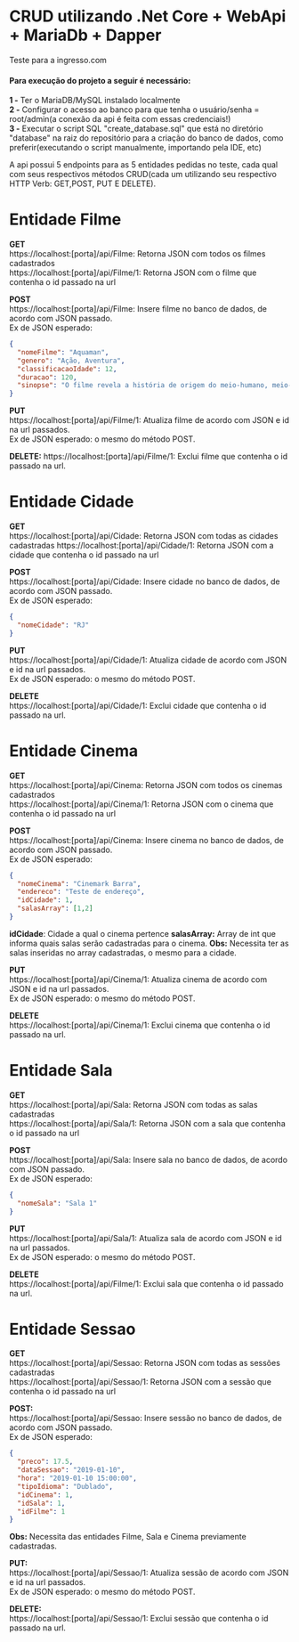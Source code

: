 # CRUD utilizando .Net Core + WebApi + MariaDb + Dapper
Teste para a ingresso.com

#### Para execução do projeto a seguir é necessário:    

**1 -** Ter o MariaDB/MySQL instalado localmente  
**2 -** Configurar o acesso ao banco para que tenha o usuário/senha = root/admin(a conexão da api é feita com essas credenciais!)  
**3 -** Executar o script SQL "create_database.sql" que está no diretório "database" na raiz do repositório para a criação do banco de dados, como preferir(executando o script manualmente, importando pela IDE, etc)    

A api possui 5 endpoints para as 5 entidades pedidas no teste, cada qual com seus respectivos métodos CRUD(cada um utilizando seu respectivo HTTP Verb: GET,POST, PUT E DELETE).

# Entidade Filme
**GET**  
https://localhost:[porta]/api/Filme: Retorna JSON com todos os filmes cadastrados  
https://localhost:[porta]/api/Filme/1: Retorna JSON com o filme que contenha o id passado na url    

**POST**  
https://localhost:[porta]/api/Filme: Insere filme no banco de dados, de acordo com JSON passado.  
Ex de JSON esperado:    

```json
{  
  "nomeFilme": "Aquaman",  
  "genero": "Ação, Aventura",  
  "classificacaoIdade": 12,  
  "duracao": 120,  
  "sinopse": "O filme revela a história de origem do meio-humano, meio-Atlante Arthur Curry, levando-o na jornada de sua vida — uma jornada que vai forçá-lo a não só encarar sua verdadeira identidade, mas também a descobrir se ele tem o que é necessário para ser… um rei." 
}
```  

**PUT**  
https://localhost:[porta]/api/Filme/1: Atualiza filme de acordo com JSON e id na url passados.  
Ex de JSON esperado: o mesmo do método POST.  

**DELETE:** 
https://localhost:[porta]/api/Filme/1: Exclui filme que contenha o id passado na url.  

# Entidade Cidade
**GET**  
https://localhost:[porta]/api/Cidade: Retorna JSON com todas as cidades cadastradas 
https://localhost:[porta]/api/Cidade/1: Retorna JSON com a cidade que contenha o id passado na url    

**POST**  
https://localhost:[porta]/api/Cidade: Insere cidade no banco de dados, de acordo com JSON passado.  
Ex de JSON esperado:    

```json
{  
  "nomeCidade": "RJ"  
}
```

**PUT**  
https://localhost:[porta]/api/Cidade/1: Atualiza cidade de acordo com JSON e id na url passados.  
Ex de JSON esperado: o mesmo do método POST.  

**DELETE**  
https://localhost:[porta]/api/Cidade/1: Exclui cidade que contenha o id passado na url.  

# Entidade Cinema
**GET**  
https://localhost:[porta]/api/Cinema: Retorna JSON com todos os cinemas cadastrados  
https://localhost:[porta]/api/Cinema/1: Retorna JSON com o cinema que contenha o id passado na url    

**POST**  
https://localhost:[porta]/api/Cinema: Insere cinema no banco de dados, de acordo com JSON passado.  
Ex de JSON esperado:    

```json
{  
  "nomeCinema": "Cinemark Barra",  
  "endereco": "Teste de endereço",  
  "idCidade": 1,  
  "salasArray": [1,2]  
}
```

**idCidade**: Cidade a qual o cinema pertence
**salasArray:** Array de int que informa quais salas serão cadastradas para o cinema.
**Obs:** Necessita ter as salas inseridas no array cadastradas, o mesmo para a cidade.

**PUT**  
https://localhost:[porta]/api/Cinema/1: Atualiza cinema de acordo com JSON e id na url passados.  
Ex de JSON esperado: o mesmo do método POST.  

**DELETE**  
https://localhost:[porta]/api/Cinema/1: Exclui cinema que contenha o id passado na url.  

# Entidade Sala
**GET**  
https://localhost:[porta]/api/Sala: Retorna JSON com todas as salas cadastradas   
https://localhost:[porta]/api/Sala/1: Retorna JSON com a sala que contenha o id passado na url    

**POST**  
https://localhost:[porta]/api/Sala: Insere sala no banco de dados, de acordo com JSON passado.  
Ex de JSON esperado:    

```json
{  
  "nomeSala": "Sala 1"
}
```

**PUT**  
https://localhost:[porta]/api/Sala/1: Atualiza sala de acordo com JSON e id na url passados.  
Ex de JSON esperado: o mesmo do método POST.  

**DELETE**  
https://localhost:[porta]/api/Filme/1: Exclui sala que contenha o id passado na url.  

# Entidade Sessao
**GET**  
https://localhost:[porta]/api/Sessao: Retorna JSON com todas as sessões cadastradas  
https://localhost:[porta]/api/Sessao/1: Retorna JSON com a sessão que contenha o id passado na url    

**POST:**  
https://localhost:[porta]/api/Sessao: Insere sessão no banco de dados, de acordo com JSON passado.  
Ex de JSON esperado:    

```json
{  
  "preco": 17.5,  
  "dataSessao": "2019-01-10",  
  "hora": "2019-01-10 15:00:00",  
  "tipoIdioma": "Dublado",
  "idCinema": 1,
  "idSala": 1,
  "idFilme": 1
}
```    
**Obs:** Necessita das entidades Filme, Sala e Cinema previamente cadastradas.

**PUT:**  
https://localhost:[porta]/api/Sessao/1: Atualiza sessão de acordo com JSON e id na url passados.  
Ex de JSON esperado: o mesmo do método POST.  

**DELETE:**  
https://localhost:[porta]/api/Sessao/1: Exclui sessão que contenha o id passado na url.  
